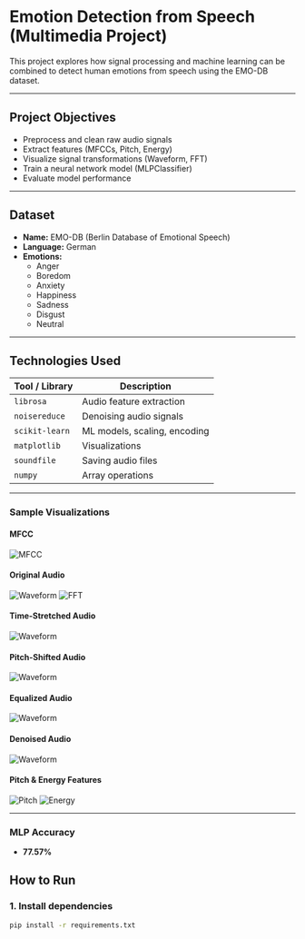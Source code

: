 #  Emotion Detection from Speech (Multimedia Project)

This project explores how signal processing and machine learning can be combined to detect human emotions from speech using the EMO-DB dataset.


---

##  Project Objectives

- Preprocess and clean raw audio signals
- Extract features (MFCCs, Pitch, Energy)
- Visualize signal transformations (Waveform, FFT)
- Train a neural network model (MLPClassifier)
- Evaluate model performance

---

##  Dataset

- **Name:** EMO-DB (Berlin Database of Emotional Speech)
- **Language:** German
- **Emotions:**
  - Anger
  - Boredom
  - Anxiety
  - Happiness
  - Sadness
  - Disgust
  - Neutral

---

##  Technologies Used

| Tool / Library | Description |
|----------------|-------------|
| `librosa` | Audio feature extraction |
| `noisereduce` | Denoising audio signals |
| `scikit-learn` | ML models, scaling, encoding |
| `matplotlib` | Visualizations |
| `soundfile` | Saving audio files |
| `numpy` | Array operations |

---


###  Sample Visualizations

####  MFCC
![MFCC](MFCC.png)

####  Original Audio
![Waveform](Waveform.png)
![FFT](fft.png)

####  Time-Stretched Audio
![Waveform](Time-Stretched.png)

####  Pitch-Shifted Audio
![Waveform](pitch.png)

####  Equalized Audio
![Waveform](equalized.png)

####  Denoised Audio
![Waveform](denoised.png)

####  Pitch & Energy Features
![Pitch](pitch_plot.png)
![Energy](energy_plot.png)

---
### MLP Accuracy
- **77.57%**


##  How to Run

### 1. Install dependencies

```bash
pip install -r requirements.txt
